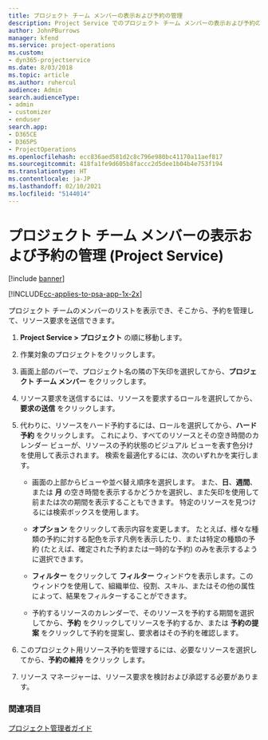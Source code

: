 ```yaml
---
title: プロジェクト チーム メンバーの表示および予約の管理
description: Project Service でのプロジェクト チーム メンバーの表示および予約の管理方法
author: JohnPBurrows
manager: kfend
ms.service: project-operations
ms.custom:
- dyn365-projectservice
ms.date: 8/03/2018
ms.topic: article
ms.author: ruhercul
audience: Admin
search.audienceType:
- admin
- customizer
- enduser
search.app:
- D365CE
- D365PS
- ProjectOperations
ms.openlocfilehash: ecc836aed581d2c8c796e980bc41170a11aef817
ms.sourcegitcommit: 418fa1fe9d605b8faccc2d5dee1b04b4e753f194
ms.translationtype: HT
ms.contentlocale: ja-JP
ms.lasthandoff: 02/10/2021
ms.locfileid: "5144014"
---
```

# <a name="view-project-team-members-and-manage-bookings-project-service"></a>プロジェクト チーム メンバーの表示および予約の管理 (Project Service)

[!include [banner](../includes/psa-now-project-operations.md)]

[!INCLUDE[cc-applies-to-psa-app-1x-2x](../includes/cc-applies-to-psa-app-1x-2x.md)]

プロジェクト チームのメンバーのリストを表示でき、そこから、予約を管理して、リソース要求を送信できます。  
  
1.  **Project Service > プロジェクト** の順に移動します。  
  
2.  作業対象のプロジェクトをクリックします。  
  
3.  画面上部のバーで、プロジェクト名の隣の下矢印を選択してから、**プロジェクト チーム メンバー** をクリックします。  
  
4.  リソース要求を送信するには、リソースを要求するロールを選択してから、**要求の送信** をクリックします。  
  
5.  代わりに、リソースをハード予約するには、ロールを選択してから、**ハード予約** をクリックします。 これにより、すべてのリソースとその空き時間のカレンダー ビューが、リソースの予約状態のビジュアル ビューを表す色分けを使用して表示されます。 検索を最適化するには、次のいずれかを実行します。  
  
    -   画面の上部からビューや並べ替え順序を選択します。 また、**日**、**週間**、または **月** の空き時間を表示するかどうかを選択し、また矢印を使用して前または次の期間を表示することもできます。 特定のリソースを見つけるには検索ボックスを使用します。  
  
    -   **オプション** をクリックして表示内容を変更します。 たとえば、様々な種類の予約に対する配色を示す凡例を表示したり、または特定の種類の予約 (たとえば、確定された予約または一時的な予約) のみを表示するように選択できます。  
  
    -   **フィルター** をクリックして **フィルター** ウィンドウを表示します。このウィンドウを使用して、組織単位、役割、スキル、またはその他の属性によって、結果をフィルターすることができます。  
  
    -   予約するリソースのカレンダーで、そのリソースを予約する期間を選択してから、**予約** をクリックしてリソースを予約するか、または **予約の提案** をクリックして予約を提案し、要求者はその予約を確認します。  
  
6.  このプロジェクト用リソース予約を管理するには、必要なリソースを選択してから、**予約の維持** をクリック します。  
  
7.  リソース マネージャーは、リソース要求を検討および承認する必要があります。  
  
### <a name="see-also"></a>関連項目  
 [プロジェクト管理者ガイド](../psa/project-manager-guide.md)
